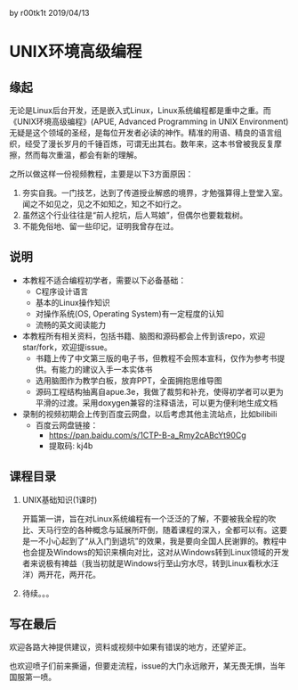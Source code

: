 by r00tk1t 	2019/04/13

# UNIX环境高级编程

## 缘起

无论是Linux后台开发，还是嵌入式Linux，Linux系统编程都是重中之重。而《UNIX环境高级编程》(APUE, Advanced Programming in UNIX Environment)无疑是这个领域的圣经，是每位开发者必读的神作。精准的用语、精良的语言组织，经受了漫长岁月的千锤百炼，可谓无出其右。数年来，这本书曾被我反复摩擦，然而每次重温，都会有新的理解。

之所以做这样一份视频教程，主要是以下3方面原因：

1. 夯实自我。一门技艺，达到了传道授业解惑的境界，才勉强算得上登堂入室。闻之不如见之，见之不如知之，知之不如行之。
2. 虽然这个行业往往是“前人挖坑，后人骂娘”，但偶尔也要栽栽树。
3. 不能免俗地、留一些印记，证明我曾存在过。

## 说明

- 本教程不适合编程初学者，需要以下必备基础：
  - C程序设计语言
  - 基本的Linux操作知识
  - 对操作系统(OS, Operating System)有一定程度的认知
  - 流畅的英文阅读能力
- 本教程所有相关资料，包括书籍、脑图和源码都会上传到该repo，欢迎star/fork，欢迎提issue。
  - 书籍上传了中文第三版的电子书，但教程不会照本宣科，仅作为参考书提供。有能力的建议入手一本实体书
  - 选用脑图作为教学白板，放弃PPT，全面拥抱思维导图
  - 源码工程结构抽离自apue.3e，我做了裁剪和补充，使得初学者可以更为平滑的过渡。采用doxygen兼容的注释语法，可以更为便利地生成文档
- 录制的视频初期会上传到百度云网盘，以后考虑其他主流站点，比如bilibili
  - 百度云网盘链接：
    - https://pan.baidu.com/s/1CTP-B-a_Rmy2cABcYt90Cg
    - 提取码: kj4b

## 课程目录

1. UNIX基础知识(1课时)

   开篇第一讲，旨在对Linux系统编程有一个泛泛的了解，不要被我全程的吹比、天马行空的各种概念与延展所吓倒，随着课程的深入，全都可以有。这要是一不小心起到了“从入门到退坑”的效果，我是要向全国人民谢罪的。教程中也会提及Windows的知识来横向对比，这对从Windows转到Linux领域的开发者来说极有裨益（我当初就是Windows行至山穷水尽，转到Linux看秋水汪洋）两开花，两开花。

2. 待续。。。

## 写在最后

欢迎各路大神提供建议，资料或视频中如果有错误的地方，还望斧正。

也欢迎喷子们前来撕逼，但要走流程，issue的大门永远敞开，某无畏无惧，当年国服第一喷。

